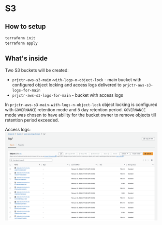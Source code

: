 # S3


## How to setup
```bash
terraform init
terraform apply
```


## What's inside

Two S3 buckets will be created:
- `prjctr-aws-s3-main-with-logs-n-object-lock` - main bucket with configured object locking and access logs delivered to `prjctr-aws-s3-logs-for-main`
- `prjctr-aws-s3-logs-for-main` - bucket with access logs

In `prjctr-aws-s3-main-with-logs-n-object-lock` object locking is configured with `GOVERNANCE` retention mode and 5 day retention period.
`GOVERNANCE` mode was chosen to have ability for the bucket owner to remove objects till retention period exceeded.


Access logs:
![Access logs](image.png)
